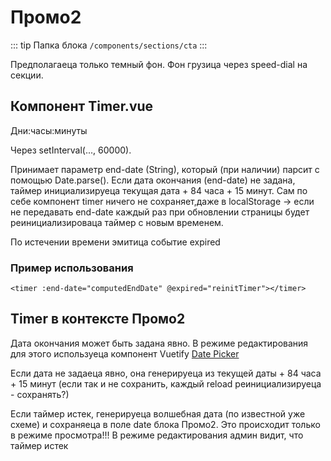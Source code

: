 # Промо2 [](https://proofs.app.tian-lp.ru/cta/)

::: tip Папка блока
`/components/sections/cta`
:::

Предполагаеца только темный фон. Фон грузица через speed-dial на секции.

## Компонент Timer.vue

Дни:часы:минуты

Через setInterval(..., 60000).

Принимает параметр end-date (String), который (при наличии) парсит с помощью Date.parse(). Если дата окончания (end-date) не задана, таймер инициализируеца текущая дата + 84 часа + 15 минут. Сам по себе компонент timer ничего не сохраняет,даже в localStorage -> если не передавать end-date каждый раз при обновлении страницы будет реинициализироваца таймер с новым временем.

По истечении времени эмитица событие expired

### Пример использования

```
<timer :end-date="computedEndDate" @expired="reinitTimer"></timer>
```

## Timer в контексте Промо2

Дата окончания может быть задана явно. В режиме редактирования для этого используеца компонент Vuetify [Date Picker](https://vuetifyjs.com/en/components/date-pickers/)

Если дата не задаеца явно, она генерируеца из текущей даты + 84 часа + 15 минут (если так и не сохранить, каждый reload реинициализируеца - сохранять?)

Если таймер истек, генерируеца волшебная дата (по известной уже схеме) и сохраняеца в поле date блока Промо2. Это происходит только в режиме просмотра!!! В режиме редактирования админ видит, что таймер истек

